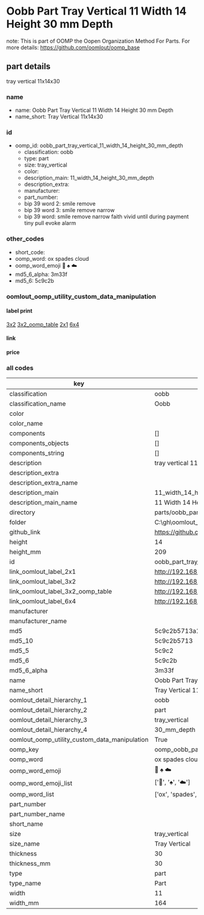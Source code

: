 # Oobb Part Tray Vertical 11 Width 14 Height 30 mm Depth  

note: This is part of OOMP the Oopen Organization Method For Parts. For more details: https://github.com/oomlout/oomp_base

##  part details
  



tray vertical 11x14x30



### name
* name: Oobb Part Tray Vertical 11 Width 14 Height 30 mm Depth
* name_short: Tray Vertical 11x14x30 
### id
* oomp_id: oobb_part_tray_vertical_11_width_14_height_30_mm_depth
  * classification: oobb
  * type: part
  * size: tray_vertical
  * color: 
  * description_main: 11_width_14_height_30_mm_depth
  * description_extra: 
  * manufacturer: 
  * part_number: 
  * bip 39 word 2: smile remove
  * bip 39 word 3: smile remove narrow
  * bip 39 word: smile remove narrow faith vivid until during payment tiny pull evoke alarm

### other_codes
* short_code: 
* oomp_word: ox spades cloud
* oomp_word_emoji :ox: :spades: :cloud:
* md5_6_alpha: 3m33f
* md5_6: 5c9c2b






### oomlout_oomp_utility_custom_data_manipulation
#### label print
[3x2](http://192.168.1.245:1112/?label=oomp%203m33f)
[3x2_oomp_table](http://192.168.1.108:1112/?label=oomp%203m33f)
[2x1](http://192.168.1.242:1112/?label=oomp%203m33f)
[6x4](http://192.168.1.55:1112/?label=oomp%203m33f)    

#### link

                              

#### price







### all codes 
| key | value |  
| --- | --- |  
| classification | oobb |  
| classification_name | Oobb |  
| color |  |  
| color_name |  |  
| components | [] |  
| components_objects | [] |  
| components_string | [] |  
| description | tray vertical 11x14x30 |  
| description_extra |  |  
| description_extra_name |  |  
| description_main | 11_width_14_height_30_mm_depth |  
| description_main_name | 11 Width 14 Height 30 mm Depth |  
| directory | parts/oobb_part_tray_vertical_11_width_14_height_30_mm_depth |  
| folder | C:\gh\oomlout_oobb_version_4_generated_parts\parts\oobb_part_tray_vertical_11_width_14_height_30_mm_depth |  
| github_link | https://github.com/oomlout/oomlout_oomp_part_src/tree/main/parts/oobb_part_tray_vertical_11_width_14_height_30_mm_depth |  
| height | 14 |  
| height_mm | 209 |  
| id | oobb_part_tray_vertical_11_width_14_height_30_mm_depth |  
| link_oomlout_label_2x1 | http://192.168.1.242:1112/?label=oomp%203m33f |  
| link_oomlout_label_3x2 | http://192.168.1.245:1112/?label=oomp%203m33f |  
| link_oomlout_label_3x2_oomp_table | http://192.168.1.108:1112/?label=oomp%203m33f |  
| link_oomlout_label_6x4 | http://192.168.1.55:1112/?label=oomp%203m33f |  
| manufacturer |  |  
| manufacturer_name |  |  
| md5 | 5c9c2b5713a1a887b8fa9521262d7e65 |  
| md5_10 | 5c9c2b5713 |  
| md5_5 | 5c9c2 |  
| md5_6 | 5c9c2b |  
| md5_6_alpha | 3m33f |  
| name | Oobb Part Tray Vertical 11 Width 14 Height 30 mm Depth |  
| name_short | Tray Vertical 11x14x30  |  
| oomlout_detail_hierarchy_1 | oobb |  
| oomlout_detail_hierarchy_2 | part |  
| oomlout_detail_hierarchy_3 | tray_vertical |  
| oomlout_detail_hierarchy_4 | 30_mm_depth |  
| oomlout_oomp_utility_custom_data_manipulation | True |  
| oomp_key | oomp_oobb_part_tray_vertical_11_width_14_height_30_mm_depth |  
| oomp_word | ox spades cloud |  
| oomp_word_emoji | :ox: :spades: :cloud: |  
| oomp_word_emoji_list | [':ox:', ':spades:', ':cloud:'] |  
| oomp_word_list | ['ox', 'spades', 'cloud'] |  
| part_number |  |  
| part_number_name |  |  
| short_name |  |  
| size | tray_vertical |  
| size_name | Tray Vertical |  
| thickness | 30 |  
| thickness_mm | 30 |  
| type | part |  
| type_name | Part |  
| width | 11 |  
| width_mm | 164 |  
